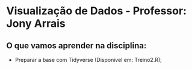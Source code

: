 # Visualização de Dados - Professor: Jony Arrais
## O que vamos aprender na disciplina:

- Preparar a base com Tidyverse (Disponivel em: Treino2.R);
